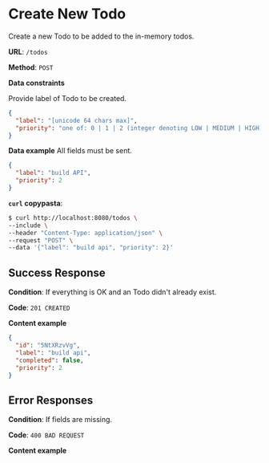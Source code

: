 # Create New Todo

Create a new Todo to be added to the in-memory todos.

**URL**: `/todos`

**Method**: `POST`

**Data constraints**

Provide label of Todo to be created.

```json
{
  "label": "[unicode 64 chars max]",
  "priority": "one of: 0 | 1 | 2 (integer denoting LOW | MEDIUM | HIGH)"
}
```

**Data example** All fields must be sent.

```json
{
  "label": "build API",
  "priority": 2
}
```

**`curl` copypasta**:

```sh
$ curl http://localhost:8080/todos \
--include \
--header "Content-Type: application/json" \
--request "POST" \
--data '{"label": "build api", "priority": 2}'
```

## Success Response

**Condition**: If everything is OK and an Todo didn't already exist.

**Code**: `201 CREATED`

**Content example**

```json
{
  "id": "5NtXRzvVg",
  "label": "build api",
  "completed": false,
  "priority": 2
}
```

## Error Responses

**Condition**: If fields are missing.

**Code**: `400 BAD REQUEST`

**Content example**

```json

```
